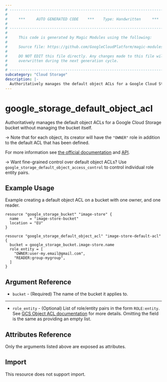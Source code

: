 ```yaml
---
# ----------------------------------------------------------------------------
#
#     ***     AUTO GENERATED CODE    ***    Type: Handwritten     ***
#
# ----------------------------------------------------------------------------
#
#     This code is generated by Magic Modules using the following:
#
#     Source file: https://github.com/GoogleCloudPlatform/magic-modules/tree/main/mmv1/third_party/terraform/website/docs/r/storage_default_object_acl.html.markdown
#
#     DO NOT EDIT this file directly. Any changes made to this file will be
#     overwritten during the next generation cycle.
#
# ----------------------------------------------------------------------------
subcategory: "Cloud Storage"
description: |-
  Authoritatively manages the default object ACLs for a Google Cloud Storage bucket
---
```


# google_storage_default_object_acl

Authoritatively manages the default object ACLs for a Google Cloud Storage bucket
without managing the bucket itself.

-> Note that for each object, its creator will have the `"OWNER"` role in addition
to the default ACL that has been defined.

For more information see
[the official documentation](https://cloud.google.com/storage/docs/access-control/lists) 
and 
[API](https://cloud.google.com/storage/docs/json_api/v1/defaultObjectAccessControls).

-> Want fine-grained control over default object ACLs? Use `google_storage_default_object_access_control`
to control individual role entity pairs.

## Example Usage

Example creating a default object ACL on a bucket with one owner, and one reader.

```hcl
resource "google_storage_bucket" "image-store" {
  name     = "image-store-bucket"
  location = "EU"
}

resource "google_storage_default_object_acl" "image-store-default-acl" {
  bucket = google_storage_bucket.image-store.name
  role_entity = [
    "OWNER:user-my.email@gmail.com",
    "READER:group-mygroup",
  ]
}
```

## Argument Reference

* `bucket` - (Required) The name of the bucket it applies to.

---

* `role_entity` - (Optional) List of role/entity pairs in the form `ROLE:entity`.
See [GCS Object ACL documentation](https://cloud.google.com/storage/docs/json_api/v1/objectAccessControls) for more details.
Omitting the field is the same as providing an empty list.

## Attributes Reference

Only the arguments listed above are exposed as attributes.

## Import

This resource does not support import.
